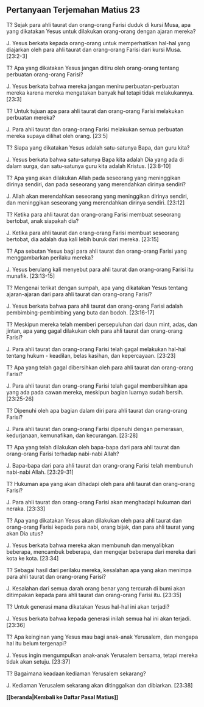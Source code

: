 ﻿## Pertanyaan Terjemahan Matius 23 ##

T? Sejak para ahli taurat dan orang-orang Farisi duduk di kursi Musa, apa yang dikatakan Yesus untuk dilakukan orang-orang dengan ajaran mereka?

J. Yesus berkata kepada orang-orang untuk memperhatikan hal-hal yang diajarkan oleh para ahli taurat dan orang-orang Farisi dari kursi Musa. [23:2-3]

T? Apa yang dikatakan Yesus jangan ditiru oleh orang-orang tentang perbuatan orang-orang Farisi?

J. Yesus berkata bahwa mereka jangan meniru perbuatan-perbuatan mereka karena mereka mengatakan banyak hal tetapi tidak melakukannya. [23:3]

T? Untuk tujuan apa para ahli taurat dan orang-orang Farisi melakukan perbuatan mereka?

J. Para ahli taurat dan orang-orang Farisi melakukan semua perbuatan mereka supaya dilihat oleh orang. [23:5]

T? Siapa yang dikatakan Yesus adalah satu-satunya Bapa, dan guru kita?

J. Yesus berkata bahwa satu-satunya Bapa kita adalah Dia yang ada di dalam surga, dan satu-satunya guru kita adalah Kristus. [23:8-10]

T? Apa yang akan dilakukan Allah pada seseorang yang meninggikan dirinya sendiri, dan pada seseorang yang merendahkan dirinya sendiri?

J. Allah akan merendahkan seseorang yang meninggikan dirinya sendiri, dan meninggikan seseorang yang merendahkan dirinya sendiri. [23:12]

T? Ketika para ahli taurat dan orang-orang Farisi membuat seseorang bertobat, anak siapakah dia?

J. Ketika para ahli taurat dan orang-orang Farisi membuat seseorang bertobat, dia adalah dua kali lebih buruk dari mereka. [23:15]

T? Apa sebutan Yesus bagi para ahli taurat dan orang-orang Farisi yang menggambarkan perilaku mereka?

J. Yesus berulang kali menyebut para ahli taurat dan orang-orang Farisi itu munafik. [23:13-15]

T? Mengenai terikat dengan sumpah, apa yang dikatakan Yesus tentang ajaran-ajaran dari para ahli taurat dan orang-orang Farisi?

J. Yesus berkata bahwa para ahli taurat dan orang-orang Farisi adalah pembimbing-pembimbing yang buta dan bodoh. [23:16-17]

T? Meskipun mereka telah memberi persepuluhan dari daun mint, adas, dan jintan, apa yang gagal dilakukan oleh para ahli taurat dan orang-orang Farisi?

J. Para ahli taurat dan orang-orang Farisi telah gagal melakukan hal-hal tentang hukum - keadilan, belas kasihan, dan kepercayaan. [23:23]

T? Apa yang telah gagal dibersihkan oleh para ahli taurat dan orang-orang Farisi?

J. Para ahli taurat dan orang-orang Farisi telah gagal membersihkan apa yang ada pada cawan mereka, meskipun bagian luarnya sudah bersih. [23:25-26]

T? Dipenuhi oleh apa bagian dalam diri para ahli taurat dan orang-orang Farisi?

J. Para ahli taurat dan orang-orang Farisi dipenuhi dengan pemerasan, kedurjanaan, kemunafikan, dan kecurangan. [23:28]

T? Apa yang telah dilakukan oleh bapa-bapa dari para ahli taurat dan orang-orang Farisi terhadap nabi-nabi Allah?

J. Bapa-bapa dari para ahli taurat dan orang-orang Farisi telah membunuh nabi-nabi Allah. [23:29-31]

T? Hukuman apa yang akan dihadapi oleh para ahli taurat dan orang-orang Farisi?

J. Para ahli taurat dan orang-orang Farisi akan menghadapi hukuman dari neraka. [23:33]

T? Apa yang dikatakan Yesus akan dilakukan oleh para ahli taurat dan orang-orang Farisi kepada para nabi, orang bijak, dan para ahli taurat yang akan Dia utus?

J. Yesus berkata bahwa mereka akan membunuh dan menyalibkan beberapa, mencambuk beberapa, dan mengejar beberapa dari mereka dari kota ke kota. [23:34]

T? Sebagai hasil dari perilaku mereka, kesalahan apa yang akan menimpa para ahli taurat dan orang-orang Farisi?

J. Kesalahan dari semua darah orang benar yang tercurah di bumi akan ditimpakan kepada para ahli taurat dan orang-orang Farisi itu. [23:35]

T? Untuk generasi mana dikatakan Yesus hal-hal ini akan terjadi?

J. Yesus berkata bahwa kepada generasi inilah semua hal ini akan terjadi. [23:36]

T? Apa keinginan yang Yesus mau bagi anak-anak Yerusalem, dan mengapa hal itu belum tergenapi?

J. Yesus ingin mengumpulkan anak-anak Yerusalem bersama, tetapi mereka tidak akan setuju. [23:37]

T? Bagaimana keadaan kediaman Yerusalem sekarang?

J. Kediaman Yerusalem sekarang akan ditinggalkan dan dibiarkan. [23:38]

__[[beranda|Kembali ke Daftar Pasal Matius]]__

